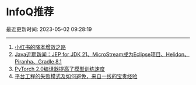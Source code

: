 # InfoQ推荐

最近更新时间: 2023-05-02 09:28:19

--- 
1. [小红书的降本增效之路](https://www.infoq.cn/article/OVsMQqTOZjfy7tGhQqio) 
2. [Java近期新闻：JEP for JDK 21、MicroStream成为Eclipse项目、Helidon、Piranha、Gradle 8.1](https://www.infoq.cn/article/OoCiOPX0mArJd8ozFbWW) 
3. [PyTorch 2.0编译器提高了模型训练速度](https://www.infoq.cn/article/l9UJDcD4E1DbGuvOs15T) 
4. [平台工程的失败模式及如何避免，来自一线的宝贵经验](https://www.infoq.cn/article/oAygLlEZHJGmJf7l6vIr) 
